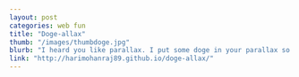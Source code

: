 ```yaml
---
layout: post
categories: web fun
title: "Doge-allax"
thumb: "/images/thumbdoge.jpg"
blurb: "I heard you like parallax. I put some doge in your parallax so you can parallax while you doge."
link: "http://harimohanraj89.github.io/doge-allax/"
---
```

